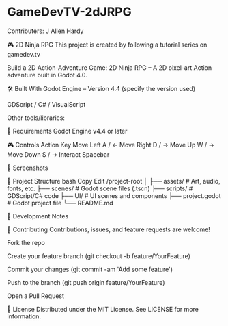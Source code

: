 # GameDevTV-2dJRPG

Contributers:
J Allen Hardy

🎮 2D Ninja RPG
This project is created by following a tutorial series on gamedev.tv 

Build a 2D Action-Adventure Game:
2D Ninja RPG – A 2D pixel-art Action adventure built in Godot 4.0.

🛠 Built With
Godot Engine – Version 4.4 (specify the version used)

GDScript / C# / VisualScript

Other tools/libraries:

🔧 Requirements
Godot Engine v4.4 or later

🎮 Controls
Action	Key
Move Left	A / ←
Move Right	D / →
Move Up	W / →
Move Down	S / →
Interact	Spacebar

📸 Screenshots

📁 Project Structure
bash
Copy
Edit
/project-root
│
├── assets/          # Art, audio, fonts, etc.
├── scenes/          # Godot scene files (.tscn)
├── scripts/         # GDScript/C# code
├── UI/              # UI scenes and components
├── project.godot    # Godot project file
└── README.md

🧪 Development Notes


🤝 Contributing
Contributions, issues, and feature requests are welcome!

Fork the repo

Create your feature branch (git checkout -b feature/YourFeature)

Commit your changes (git commit -am 'Add some feature')

Push to the branch (git push origin feature/YourFeature)

Open a Pull Request

📄 License
Distributed under the MIT License. See LICENSE for more information.


